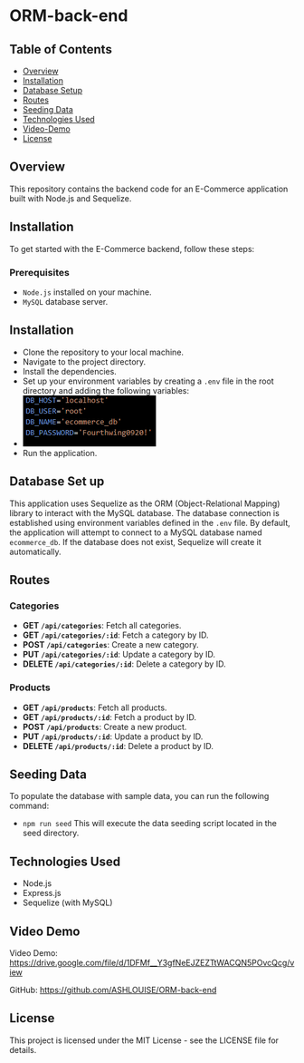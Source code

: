 # ORM-back-end


## Table of Contents
- [Overview](#overview)
- [Installation](#installation)
- [Database Setup](#database-setup)
- [Routes](#routes)
- [Seeding Data](#seeding-data)
- [Technologies Used](#technologies-used)
- [Video-Demo](#video-demo)
- [License](#license)



## Overview
This repository contains the backend code for an E-Commerce application built with Node.js and Sequelize.



## Installation
To get started with the E-Commerce backend, follow these steps:

### Prerequisites
- `Node.js` installed on your machine.
- `MySQL` database server.

## Installation
- Clone the repository to your local machine.
- Navigate to the project directory.
- Install the dependencies.
- Set up your environment variables by creating a `.env` file in the root directory and adding the following variables:
- ![alt text](image.png)
- Run the application.



## Database Set up
This application uses Sequelize as the ORM (Object-Relational Mapping) library to interact with the MySQL database. The database connection is established using environment variables defined in the `.env` file.
By default, the application will attempt to connect to a MySQL database named `ecommerce_db`. If the database does not exist, Sequelize will create it automatically.



## Routes

### Categories

- **GET `/api/categories`**: Fetch all categories.
- **GET `/api/categories/:id`**: Fetch a category by ID.
- **POST `/api/categories`**: Create a new category.
- **PUT `/api/categories/:id`**: Update a category by ID.
- **DELETE `/api/categories/:id`**: Delete a category by ID.

### Products

- **GET `/api/products`**: Fetch all products.
- **GET `/api/products/:id`**: Fetch a product by ID.
- **POST `/api/products`**: Create a new product.
- **PUT `/api/products/:id`**: Update a product by ID.
- **DELETE `/api/products/:id`**: Delete a product by ID.


## Seeding Data
To populate the database with sample data, you can run the following command:
- `npm run seed`
This will execute the data seeding script located in the seed directory.


## Technologies Used

- Node.js
- Express.js
- Sequelize (with MySQL)



## Video Demo

Video Demo: https://drive.google.com/file/d/1DFMf__Y3gfNeEJZEZTtWACQN5POvcQcg/view

GitHub: https://github.com/ASHLOUISE/ORM-back-end


## License
This project is licensed under the MIT License - see the LICENSE file for details.